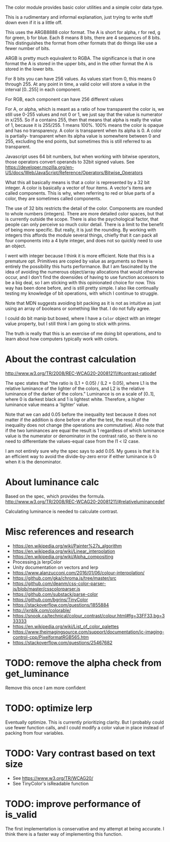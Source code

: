 The color module provides basic color utilities and a simple color data type.

This is a rudimentary and informal explanation, just trying to write stuff down even if it is a little off.

This uses the ARGB8888 color format. The A is short for alpha, r for red, g for green, b for blue. Each 8 means 8 bits, there are 4 sequences of 8 bits. This distinguishes the format from other formats that do things like use a fewer number of bits.

ARGB is pretty much equivalent to RGBA. The significance is that in one format the A is stored in the upper bits, and in the other format the A is stored in the lower bits.

For 8 bits you can have 256 values. As values start from 0, this means 0 through 255. At any point in time, a valid color will store a value in the interval [0..255] in each component.

For RGB, each component can have 256 different values

For A, or alpha, which is meant as a ratio of how transparent the color is, we still use 0-255 values and not 0 or 1, we just say that the value is numerator in x/255. So if a contains 255, then that means that alpha is really the value of 1, because it is 255/255. 1 means 100%. 100% means the color is opaque and has no transparency. A color is transparent when its alpha is 0. A color is partially- transparent when its alpha value is somewhere between 0 and 255, excluding the end points, but sometimes this is still referred to as transparent.  

Javascript uses 64 bit numbers, but when working with bitwise operators, those
operators convert operands to 32bit signed values. See https://developer.mozilla.org/en-US/docs/Web/JavaScript/Reference/Operators/Bitwise_Operators

What this all basically means is that a color is represented by a 32 bit integer. A color is basically a vector of four items. A vector's items are called components. This is why, when referring to red or blue parts of
a color, they are sometimes called components.

The use of 32 bits restricts the detail of the color. Components are rounded to
whole numbers (integers). There are more detailed color spaces, but that is
currently outside the scope. There is also the psychological factor, that people
can only perceive so much color detail. There is a limit to the benefit of being
more specific. But really, it is just the rounding. By working with integers
this affords the module several things, chiefly that it can pack all four
components into a 4 byte integer, and does not so quickly need to use an object.

I went with integer because I think it is more efficient. Note that this is a
premature opt. Primitives are copied by value as arguments so there is entirely
the possibility this hurts performance. But I am fascinated by the idea of
avoiding the numerous object/array allocations that would otherwise occur,
and I don't find the downsides of having to use function accessors to be a big
deal, so I am sticking with this opinionated choice for now. This way has been done before, and is still pretty simple. I also like continually testing my
knowledge of bit operations, with which I continue to struggle.

Note that MDN suggests avoiding bit packing as it is not as intuitive as just using an array of booleans or something like that. I do not fully agree.

I could do bit manip but boxed, where I have a `Color` object with an integer
value property, but I still think I am going to stick with prims.

The truth is really that this is an exercise of me doing bit operations, and to learn about how computers typically work with colors.

# About the contrast calculation

http://www.w3.org/TR/2008/REC-WCAG20-20081211/#contrast-ratiodef

The spec states that "the ratio is (L1 + 0.05) / (L2 + 0.05), where L1 is the relative luminance of the lighter of the colors, and L2 is the relative luminance of the darker of the colors." Luminance is on a scale of [0..1], where 0 is darkest black and 1 is lightest white. Therefore, a higher luminance value means a 'lighter' value.

Note that we can add 0.05 before the inequality test because it does not matter if the addition is done before or after the test, the result of the inequality does not change (the operations are commutative). Also note that if the two luminances are equal the result is 1 regardless of which luminance value is the numerator or denominator in the contrast ratio, so there is no need to differentiate the values-equal case from the l1 < l2 case.

I am not entirely sure why the spec says to add 0.05. My guess is that it is an efficient way to avoid the divide-by-zero error if either luminance is 0 when it is the denominator.

# About luminance calc

Based on the spec, which provides the formula. http://www.w3.org/TR/2008/REC-WCAG20-20081211/#relativeluminancedef

Calculating luminance is needed to calculate contrast.

# Misc references and research

* https://en.wikipedia.org/wiki/Painter%27s_algorithm
* https://en.wikipedia.org/wiki/Linear_interpolation
* https://en.wikipedia.org/wiki/Alpha_compositing
* Processing.js lerpColor
* Unity documentation on vectors and lerp
* https://www.alanzucconi.com/2016/01/06/colour-interpolation/
* https://github.com/gka/chroma.js/tree/master/src
* https://github.com/deanm/css-color-parser-js/blob/master/csscolorparser.js
* https://github.com/substack/parse-color
* https://github.com/bgrins/TinyColor
* https://stackoverflow.com/questions/1855884
* http://jxnblk.com/colorable/
* https://snook.ca/technical/colour_contrast/colour.html#fg=33FF33,bg=333333
* https://en.wikipedia.org/wiki/List_of_color_palettes
* https://www.theimagingsource.com/support/documentation/ic-imaging-control-cpp/PixelformatRGB565.htm
* https://stackoverflow.com/questions/25467682

# TODO: remove the alpha check from get_luminance

Remove this once I am more confident

# TODO: optimize lerp

Eventually optimize. This is currently prioritizing clarity. But I probably could use fewer function calls, and I could modify a color value in place instead of packing from four variables.

# TODO: Vary contrast based on text size

* See https://www.w3.org/TR/WCAG20/
* See TinyColor's isReadable function

# TODO: improve performance of is_valid

The first implementation is conservative and my attempt at being accurate. I think there is a faster way of implementing this function.
